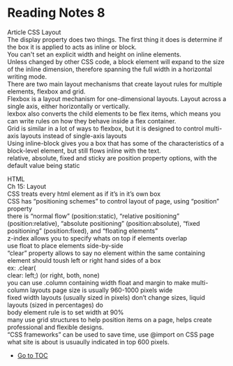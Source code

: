 # Reading Notes 8

Article CSS Layout  
The display property does two things. The first thing it does is determine if the box it is applied to acts as inline or block.  
You can't set an explicit width and height on inline elements.  
Unless changed by other CSS code, a block element will expand to the size of the inline dimension, therefore spanning the full width in a horizontal writing mode.  
There are two main layout mechanisms that create layout rules for multiple elements, flexbox and grid.  
Flexbox is a layout mechanism for one-dimensional layouts. Layout across a single axis, either horizontally or vertically.  
lexbox also converts the child elements to be flex items, which means you can write rules on how they behave inside a flex container.  
Grid is similar in a lot of ways to flexbox, but it is designed to control multi-axis layouts instead of single-axis layouts  
Using inline-block gives you a box that has some of the characteristics of a block-level element, but still flows inline with the text.  
relative, absolute, fixed and sticky are position property options, with the default value being static  

HTML  
Ch 15: Layout  
CSS treats every html element as if it’s in it’s own box  
CSS has “positioning schemes” to control layout of page, using “position” property  
there is “normal flow” (position:static), “relative positioning” (position:relative), “absolute positioning” (position:absolute), “fixed positioning” (position:fixed), and “floating elements”  
z-index allows you to specify whats on top if elements overlap  
use float to place elements side-by-side  
“clear” property allows to say no element within the same containing element should toush left or right hand sides of a box  
ex: .clear(  
clear: left;) (or right, both, none)  
you can use .column containing width float and margin to make multi-column layouts
page size is usually 960-1000 pixels wide  
fixed width layouts (usually sized in pixels) don’t change sizes, liquid layouts (sized in percentages) do  
body element rule is to set width at 90%  
many use grid structures to help position items on a page, helps create professional and flexible designs.  
“CSS frameworks” can be used to save time, use @import on CSS page
what site is about is usuaully indicated in top 600 pixels.  

- [Go to TOC](README.md)
